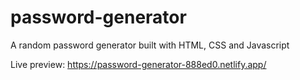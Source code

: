 # password-generator
A random password generator built with HTML, CSS and Javascript

Live preview: https://password-generator-888ed0.netlify.app/
